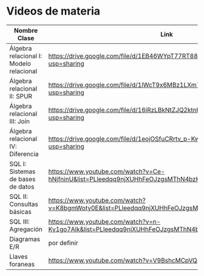 # Videos de materia

| Nombre Clase |  Link |
|--------------|------|
| Álgebra relacional I: Modelo relacional | https://drive.google.com/file/d/1EB46WYpT77RT88cctCE2BlqSmwFlVZ4h/view?usp=sharing |
| Álgebra relacional II: SPUR         | https://drive.google.com/file/d/1lWcT9x6MBz1LXm7cxDCbu1d4PEHAZDs9/view?usp=sharing |
| Álgebra relacional III: Join         | https://drive.google.com/file/d/16iRzLBkNtZJQ2ktnhOqVPFt-a1xFd5b_/view?usp=sharing |
| Álgebra relacional IV: Diferencia         | https://drive.google.com/file/d/1eojOSfuCRrtv_p-KwUAUQaUHWswt6oTH/view?usp=sharing |
| SQL I: Sistemas de bases de datos | https://www.youtube.com/watch?v=Ce-hNjfninU&list=PLleedqq9njXUHhFeOJzgsMThN4bzKtl8c | 
| SQL II: Consultas básicas | https://www.youtube.com/watch?v=K8bgmWoty0E&list=PLleedqq9njXUHhFeOJzgsMThN4bzKtl8c&index=2 | 
| SQL III: Agregación | https://www.youtube.com/watch?v=n-Ky1go7Alk&list=PLleedqq9njXUHhFeOJzgsMThN4bzKtl8c&index=3 | 
| Diagramas E/R | por definir | 
| Llaves foraneas | https://www.youtube.com/watch?v=V9BshcMCpVQ | 

